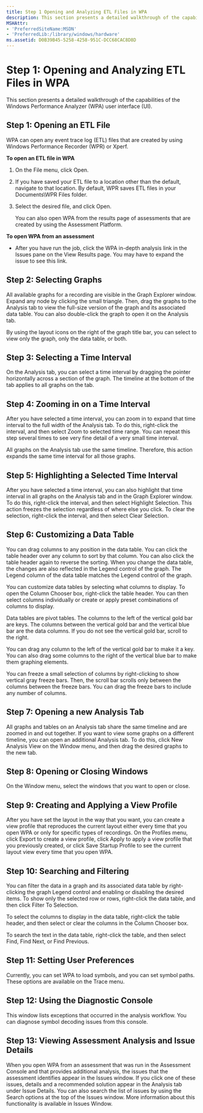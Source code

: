 ```yaml
---
title: Step 1 Opening and Analyzing ETL Files in WPA
description: This section presents a detailed walkthrough of the capabilities of the Windows Performance Analyzer (WPA) user interface (UI).
MSHAttr:
- 'PreferredSiteName:MSDN'
- 'PreferredLib:/library/windows/hardware'
ms.assetid: D0B39B45-5258-4258-951C-DCC68CAC8D8D
---
```


# Step 1: Opening and Analyzing ETL Files in WPA


This section presents a detailed walkthrough of the capabilities of the Windows Performance Analyzer (WPA) user interface (UI).

## Step 1: Opening an ETL File


WPA can open any event trace log (ETL) files that are created by using Windows Performance Recorder (WPR) or Xperf.

**To open an ETL file in WPA**

1.  On the File menu, click Open.
2.  If you have saved your ETL file to a location other than the default, navigate to that location. By default, WPR saves ETL files in your Documents\\WPR Files folder.
3.  Select the desired file, and click Open.

    You can also open WPA from the results page of assessments that are created by using the Assessment Platform.

**To open WPA from an assessment**

-   After you have run the job, click the WPA in-depth analysis link in the Issues pane on the View Results page. You may have to expand the issue to see this link.

## Step 2: Selecting Graphs


All available graphs for a recording are visible in the Graph Explorer window. Expand any node by clicking the small triangle. Then, drag the graphs to the Analysis tab to view the full-size version of the graph and its associated data table. You can also double-click the graph to open it on the Analysis tab.

By using the layout icons on the right of the graph title bar, you can select to view only the graph, only the data table, or both.

## Step 3: Selecting a Time Interval


On the Analysis tab, you can select a time interval by dragging the pointer horizontally across a section of the graph. The timeline at the bottom of the tab applies to all graphs on the tab.

## <a href="" id="step-4--zooming-in-on--a-time-interval"></a>Step 4: Zooming in on a Time Interval


After you have selected a time interval, you can zoom in to expand that time interval to the full width of the Analysis tab. To do this, right-click the interval, and then select Zoom to selected time range. You can repeat this step several times to see very fine detail of a very small time interval.

All graphs on the Analysis tab use the same timeline. Therefore, this action expands the same time interval for all those graphs.

## Step 5: Highlighting a Selected Time Interval


After you have selected a time interval, you can also highlight that time interval in all graphs on the Analysis tab and in the Graph Explorer window. To do this, right-click the interval, and then select Highlight Selection. This action freezes the selection regardless of where else you click. To clear the selection, right-click the interval, and then select Clear Selection.

## Step 6: Customizing a Data Table


You can drag columns to any position in the data table. You can click the table header over any column to sort by that column. You can also click the table header again to reverse the sorting. When you change the data table, the changes are also reflected in the Legend control of the graph. The Legend column of the data table matches the Legend control of the graph.

You can customize data tables by selecting what columns to display. To open the Column Chooser box, right-click the table header. You can then select columns individually or create or apply preset combinations of columns to display.

Data tables are pivot tables. The columns to the left of the vertical gold bar are keys. The columns between the vertical gold bar and the vertical blue bar are the data columns. If you do not see the vertical gold bar, scroll to the right.

You can drag any column to the left of the vertical gold bar to make it a key. You can also drag some columns to the right of the vertical blue bar to make them graphing elements.

You can freeze a small selection of columns by right-clicking to show vertical gray freeze bars. Then, the scroll bar scrolls only between the columns between the freeze bars. You can drag the freeze bars to include any number of columns.

## Step 7: Opening a new Analysis Tab


All graphs and tables on an Analysis tab share the same timeline and are zoomed in and out together. If you want to view some graphs on a different timeline, you can open an additional Analysis tab. To do this, click New Analysis View on the Window menu, and then drag the desired graphs to the new tab.

## Step 8: Opening or Closing Windows


On the Window menu, select the windows that you want to open or close.

## Step 9: Creating and Applying a View Profile


After you have set the layout in the way that you want, you can create a view profile that reproduces the current layout either every time that you open WPA or only for specific types of recordings. On the Profiles menu, click Export to create a view profile, click Apply to apply a view profile that you previously created, or click Save Startup Profile to see the current layout view every time that you open WPA.

## Step 10: Searching and Filtering


You can filter the data in a graph and its associated data table by right-clicking the graph Legend control and enabling or disabling the desired items. To show only the selected row or rows, right-click the data table, and then click Filter To Selection.

To select the columns to display in the data table, right-click the table header, and then select or clear the columns in the Column Chooser box.

To search the text in the data table, right-click the table, and then select Find, Find Next, or Find Previous.

## Step 11: Setting User Preferences


Currently, you can set WPA to load symbols, and you can set symbol paths. These options are available on the Trace menu.

## Step 12: Using the Diagnostic Console


This window lists exceptions that occurred in the analysis workflow. You can diagnose symbol decoding issues from this console.

## Step 13: Viewing Assessment Analysis and Issue Details


When you open WPA from an assessment that was run in the Assessment Console and that provides additional analysis, the issues that the assessment identifies appear in the Issues window. If you click one of these issues, details and a recommended solution appear in the Analysis tab under Issue Details. You can also search the list of issues by using the Search options at the top of the Issues window. More information about this functionality is available in Issues Window.

 

 






